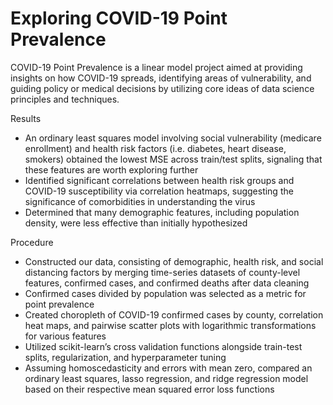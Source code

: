 # Exploring COVID-19 Point Prevalence
COVID-19 Point Prevalence is a linear model project aimed at providing insights on how COVID-19 spreads, identifying areas of vulnerability, and guiding policy or medical decisions by utilizing core ideas of data science principles and techniques. 

Results
* An ordinary least squares model involving social vulnerability (medicare enrollment) and health risk factors (i.e. diabetes, heart disease, smokers) obtained the lowest MSE across train/test splits, signaling that these features are worth exploring further
* Identified significant correlations between health risk groups and COVID-19 susceptibility via correlation heatmaps, suggesting the significance of comorbidities in understanding the virus
* Determined that many demographic features, including population density, were less effective than initially hypothesized

Procedure
* Constructed our data, consisting of demographic, health risk, and social distancing factors by merging time-series datasets of county-level features, confirmed cases, and confirmed deaths after data cleaning 
* Confirmed cases divided by population was selected as a metric for point prevalence
* Created choropleth of COVID-19 confirmed cases by county, correlation heat maps, and pairwise scatter plots with logarithmic transformations for various features
* Utilized scikit-learn’s cross validation functions alongside train-test splits, regularization, and hyperparameter tuning
* Assuming homoscedasticity and errors with mean zero, compared an ordinary least squares, lasso regression, and ridge regression model based on their respective mean squared error loss functions 

